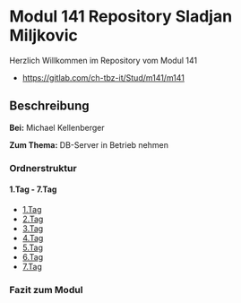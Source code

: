 # Modul 141 Repository Sladjan Miljkovic

Herzlich Willkommen im Repository vom Modul 141
- https://gitlab.com/ch-tbz-it/Stud/m141/m141

## Beschreibung
**Bei:** Michael Kellenberger

**Zum Thema:** 
DB-Server in Betrieb nehmen

### Ordnerstruktur

#### 1.Tag - 7.Tag
  - [1.Tag](N1/Netzwerk_mit_zwei_gleich_grosse_Subnetzen_im_letzten_Oktett.md)
  - [2.Tag](N1/Netzwerk_mit_acht_gleich_grossen_Subnetzen_im_letzten_Oktett.md)
  - [3.Tag](N1/Netzwerk_mit_vier_gleich_grossen_Subnetzen_im_letzten_Oktett.md)
  - [4.Tag](N1/Netzwerk_mit_zwei_gleich_grosse_Subnetzen_im_letzten_Oktett.md)
  - [5.Tag](N1/Netzwerk_mit_zwei_gleich_grosse_Subnetzen_im_letzten_Oktett.md)
  - [6.Tag](N1/Netzwerk_mit_zwei_gleich_grosse_Subnetzen_im_letzten_Oktett.md)
  - [7.Tag](N1/Netzwerk_mit_zwei_gleich_grosse_Subnetzen_im_letzten_Oktett.md)

### Fazit zum Modul
